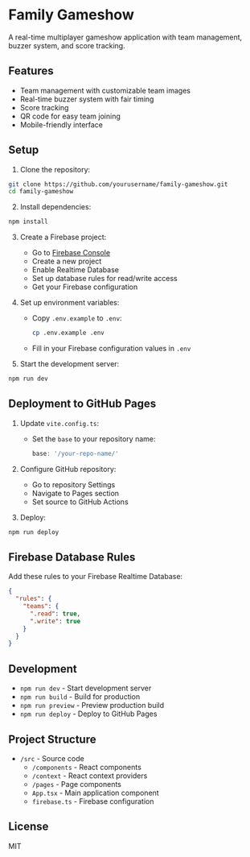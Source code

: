 # Family Gameshow

A real-time multiplayer gameshow application with team management, buzzer system, and score tracking.

## Features

- Team management with customizable team images
- Real-time buzzer system with fair timing
- Score tracking
- QR code for easy team joining
- Mobile-friendly interface

## Setup

1. Clone the repository:
```bash
git clone https://github.com/yourusername/family-gameshow.git
cd family-gameshow
```

2. Install dependencies:
```bash
npm install
```

3. Create a Firebase project:
   - Go to [Firebase Console](https://console.firebase.google.com/)
   - Create a new project
   - Enable Realtime Database
   - Set up database rules for read/write access
   - Get your Firebase configuration

4. Set up environment variables:
   - Copy `.env.example` to `.env`:
     ```bash
     cp .env.example .env
     ```
   - Fill in your Firebase configuration values in `.env`

5. Start the development server:
```bash
npm run dev
```

## Deployment to GitHub Pages

1. Update `vite.config.ts`:
   - Set the `base` to your repository name:
     ```ts
     base: '/your-repo-name/'
     ```

2. Configure GitHub repository:
   - Go to repository Settings
   - Navigate to Pages section
   - Set source to GitHub Actions

3. Deploy:
```bash
npm run deploy
```

## Firebase Database Rules

Add these rules to your Firebase Realtime Database:

```json
{
  "rules": {
    "teams": {
      ".read": true,
      ".write": true
    }
  }
}
```

## Development

- `npm run dev` - Start development server
- `npm run build` - Build for production
- `npm run preview` - Preview production build
- `npm run deploy` - Deploy to GitHub Pages

## Project Structure

- `/src` - Source code
  - `/components` - React components
  - `/context` - React context providers
  - `/pages` - Page components
  - `App.tsx` - Main application component
  - `firebase.ts` - Firebase configuration

## License

MIT
